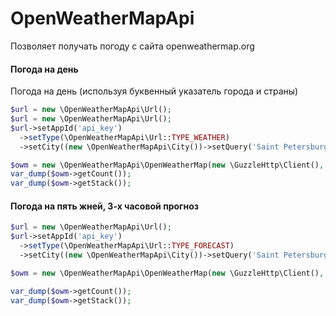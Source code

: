  # OpenWeatherMapApi

 Позволяет получать погоду с сайта openweathermap.org
 
 ####  Погода на день
 
 Погода на день (используя буквенный указатель города и страны)
 
  ```php
$url = new \OpenWeatherMapApi\Url();
$url = new \OpenWeatherMapApi\Url();
$url->setAppId('api_key')
    ->setType(\OpenWeatherMapApi\Url::TYPE_WEATHER)
    ->setCity((new \OpenWeatherMapApi\City())->setQuery('Saint Petersburg, RU'));

$owm = new \OpenWeatherMapApi\OpenWeatherMap(new \GuzzleHttp\Client(), $url);
var_dump($owm->getCount());
var_dump($owm->getStack());

``` 

  #### Погода на пять жней, 3-х часовой прогноз
  
  ```php
$url = new \OpenWeatherMapApi\Url();
$url->setAppId('api_key')
    ->setType(\OpenWeatherMapApi\Url::TYPE_FORECAST)
    ->setCity((new \OpenWeatherMapApi\City())->setQuery('Saint Petersburg, RU'));

$owm = new \OpenWeatherMapApi\OpenWeatherMap(new \GuzzleHttp\Client(), $url);

var_dump($owm->getCount());
var_dump($owm->getStack());
```
